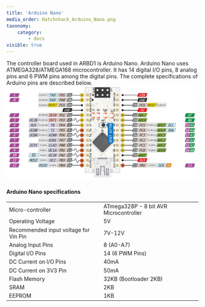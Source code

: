 ```yaml
---
title: 'Arduino Nano'
media_order: Hatchnhack_Arduino_Nano.png
taxonomy:
    category:
        - docs
visible: true
---
```


The controller board used in ARBD1 is Arduino Nano. Arduino Nano uses ATMEGA328/ATMEGA168 microcontroller. It has 14 digital I/O pins, 8 analog pins and 6 PWM pins among the digital pins. The complete specifications of Arduino pins are described below.  
![Hatchnhack Arduino Nano](Hatchnhack_Arduino_Nano.png?classes=caption "Arduino Nano Pinout")
#### Arduino Nano specifications
|   |   |
| - | - |
| Micro-controller | ATmega328P - 8 bit AVR Microcontroller |
| Operating Voltage | 5V |
| Recommended input voltage for Vin Pin | 7V-12V |
| Analog Input Pins | 8 (A0-A7) |
| Digital I/O Pins | 14 (6 PWM Pins) |
| DC Current on I/O Pins | 40mA |
| DC Current on 3V3 Pin | 50mA |
| Flash Memory | 32KB (Bootloader 2KB) |
| SRAM | 2KB |
| EEPROM | 1KB |
